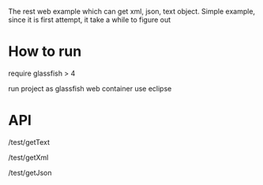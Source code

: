 The rest web example which can get xml, json, text object.
Simple example, since it is first attempt, it take a while to figure out


# How to run
require glassfish > 4

run project as glassfish web container use eclipse 

# API

/test/getText

/test/getXml

/test/getJson
